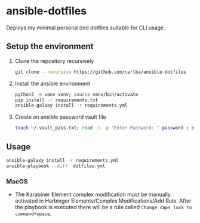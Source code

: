 ansible-dotfiles
================

Deploys my minimal personalized dotfiles suitable for CLI usage.

Setup the environment
---------------------

1. Clone the repository recursively
   ```bash
   git clone --recursive https://github.com/carlba/ansible-dotfiles
   ```

2. Install the ansible environment
   ```bash
   python3 -m venv venv; source venv/bin/activate
   pip install -r requirements.txt
   ansible-galaxy install -r requirements.yml
   ```
3. Create an ansible password vault file  
   ```bash
   touch ~/.vault_pass.txt; read -s -p "Enter Password: " password ; echo -n $password > ~/.vault_pass.txt
   ``` 
   
Usage
-----

``` bash
ansible-galaxy install -r requirements.yml
ansible-playbook --diff  dotfiles.yml
```

### MacOS

* The Karabiner Element complex modification must be manually activated in 
  Harbinger Elements/Complex Modifications/Add Rule. After the playbook is executed there 
  will be a rule called `Change caps_lock to command+space`.
